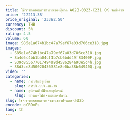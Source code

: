 ```yaml
---
title: ใช้การทดสอบการทํางานของปุ่มกด A02B-0323-C231 OK จัดส่งด่วน
price: '22213.38'
price_original: '23382.50'
currency: THB
discount: 5%
rating: 4.5
volume: 60
image: S85e1a674b1bc47a79ef67a03d706ce318.jpg
images:
  - S85e1a674b1bc47a79ef67a03d706ce318.jpg
  - Sa4d6c4bb1ba04cf1b7cb6bdd49f83400F.jpg
  - S39c855677017494a9d4586284a93e5c4h.jpg
  - S8d3ce8d50020436381e8e0ba38b64940Q.jpg
video: ''
categories:
  - name: การปรับปรุงบ้าน
    slug: การปร-บปร-งบ-าน
  - name: อุปกรณ์ไฟฟ้าและอุปกรณ์
    slug: ปกรณ-ไฟฟ-าและอ-ปกรณ
slug: ใช-การทดสอบการท-างานของป-มกด-a02b
encode: oCRDxFs
lang: th
---
```

  